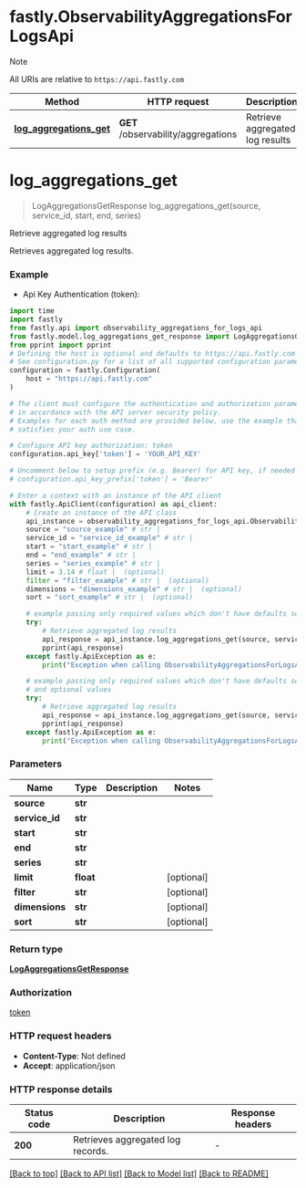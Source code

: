 # fastly.ObservabilityAggregationsForLogsApi

> [!NOTE]
> All URIs are relative to `https://api.fastly.com`

Method | HTTP request | Description
------------- | ------------- | -------------
[**log_aggregations_get**](ObservabilityAggregationsForLogsApi.md#log_aggregations_get) | **GET** /observability/aggregations | Retrieve aggregated log results


# **log_aggregations_get**
> LogAggregationsGetResponse log_aggregations_get(source, service_id, start, end, series)

Retrieve aggregated log results

Retrieves aggregated log results.

### Example

* Api Key Authentication (token):

```python
import time
import fastly
from fastly.api import observability_aggregations_for_logs_api
from fastly.model.log_aggregations_get_response import LogAggregationsGetResponse
from pprint import pprint
# Defining the host is optional and defaults to https://api.fastly.com
# See configuration.py for a list of all supported configuration parameters.
configuration = fastly.Configuration(
    host = "https://api.fastly.com"
)

# The client must configure the authentication and authorization parameters
# in accordance with the API server security policy.
# Examples for each auth method are provided below, use the example that
# satisfies your auth use case.

# Configure API key authorization: token
configuration.api_key['token'] = 'YOUR_API_KEY'

# Uncomment below to setup prefix (e.g. Bearer) for API key, if needed
# configuration.api_key_prefix['token'] = 'Bearer'

# Enter a context with an instance of the API client
with fastly.ApiClient(configuration) as api_client:
    # Create an instance of the API class
    api_instance = observability_aggregations_for_logs_api.ObservabilityAggregationsForLogsApi(api_client)
    source = "source_example" # str | 
    service_id = "service_id_example" # str | 
    start = "start_example" # str | 
    end = "end_example" # str | 
    series = "series_example" # str | 
    limit = 3.14 # float |  (optional)
    filter = "filter_example" # str |  (optional)
    dimensions = "dimensions_example" # str |  (optional)
    sort = "sort_example" # str |  (optional)

    # example passing only required values which don't have defaults set
    try:
        # Retrieve aggregated log results
        api_response = api_instance.log_aggregations_get(source, service_id, start, end, series)
        pprint(api_response)
    except fastly.ApiException as e:
        print("Exception when calling ObservabilityAggregationsForLogsApi->log_aggregations_get: %s\n" % e)

    # example passing only required values which don't have defaults set
    # and optional values
    try:
        # Retrieve aggregated log results
        api_response = api_instance.log_aggregations_get(source, service_id, start, end, series, limit=limit, filter=filter, dimensions=dimensions, sort=sort)
        pprint(api_response)
    except fastly.ApiException as e:
        print("Exception when calling ObservabilityAggregationsForLogsApi->log_aggregations_get: %s\n" % e)
```


### Parameters

Name | Type | Description  | Notes
------------- | ------------- | ------------- | -------------
 **source** | **str**|  |
 **service_id** | **str**|  |
 **start** | **str**|  |
 **end** | **str**|  |
 **series** | **str**|  |
 **limit** | **float**|  | [optional]
 **filter** | **str**|  | [optional]
 **dimensions** | **str**|  | [optional]
 **sort** | **str**|  | [optional]

### Return type

[**LogAggregationsGetResponse**](LogAggregationsGetResponse.md)

### Authorization

[token](../README.md#token)

### HTTP request headers

 - **Content-Type**: Not defined
 - **Accept**: application/json


### HTTP response details

| Status code | Description | Response headers |
|-------------|-------------|------------------|
**200** | Retrieves aggregated log records. |  -  |

[[Back to top]](#) [[Back to API list]](../README.md#documentation-for-api-endpoints) [[Back to Model list]](../README.md#documentation-for-models) [[Back to README]](../README.md)

